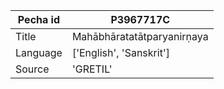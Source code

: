 |Pecha id | P3967717C
| --- | --- 
|Title | Mahābhāratatātparyanirṇaya 
|Language | ['English', 'Sanskrit']
|Source | 'GRETIL'